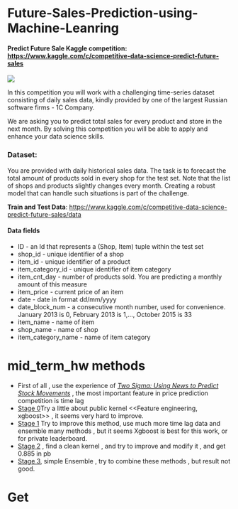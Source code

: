 # Future-Sales-Prediction-using-Machine-Leanring
####  Predict Future Sale  Kaggle competition: https://www.kaggle.com/c/competitive-data-science-predict-future-sales


![](https://d25qe19fo1nsn4.cloudfront.net/wp-content/uploads/2016/12/how-to-do-a-competitive-analysis-blog-header-1024x386.jpg)

In this competition you will work with a challenging time-series dataset consisting of daily sales data, kindly provided by one of the largest Russian software firms - 1C Company. 

We are asking you to predict total sales for every product and store in the next month. By solving this competition you will be able to apply and enhance your data science skills.

### Dataset:
You are provided with daily historical sales data. The task is to forecast the total amount of products sold in every shop for the test set. Note that the list of shops and products slightly changes every month. Creating a robust model that can handle such situations is part of the challenge.

**Train and Test Data**: https://www.kaggle.com/c/competitive-data-science-predict-future-sales/data

#### Data fields
- ID - an Id that represents a (Shop, Item) tuple within the test set
- shop_id - unique identifier of a shop
- item_id - unique identifier of a product
- item_category_id - unique identifier of item category
- item_cnt_day - number of products sold. You are predicting a monthly amount of this measure
- item_price - current price of an item
- date - date in format dd/mm/yyyy
- date_block_num - a consecutive month number, used for convenience. January 2013 is 0, February 2013 is 1,..., October 2015 is 33
- item_name - name of item
- shop_name - name of shop
- item_category_name - name of item category
# mid_term_hw methods

- First of all , use the experience of [*Two Sigma: Using News to Predict Stock Movements*](https://www.kaggle.com/c/two-sigma-financial-news) , the most important feature in price prediction competition is time lag
- [Stage 0](https://www.kaggle.com/dhimananubhav/feature-engineering-xgboost)Try a little about public kernel <<Feature engineering, xgboost>> , it seems very hard to improve.
- [Stage 1](https://gist.github.com/hzk123/33ac902233e3c36fa96d9da3a07ca065) Try to improve this method, use much more time lag data and ensemble many methods , but it seems Xgboost is best for this work, or for private leaderboard.
- [Stage 2](https://nbviewer.jupyter.org/gist/hzk123/b8e816a8db27e28e86cbc1fe59032220) , find a clean kernel , and try to improve and modify it , and get 0.885 in pb
- [Stage 3](https://nbviewer.jupyter.org/gist/hzk123/ab6b350b29b5087040d7f6771e3102fc), simple Ensemble , try to combine these methods , but result not good.


# Get
